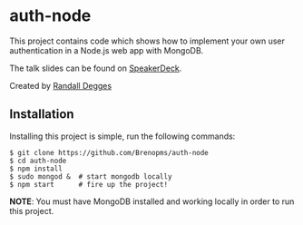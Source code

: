 # auth-node

This project contains code which shows how to implement your own user
authentication in a Node.js web app with MongoDB.

The talk slides can be found on [SpeakerDeck](https://speakerdeck.com/rdegges/everything-you-ever-wanted-to-know-about-authentication-in-node-dot-js).

Created by [Randall Degges](https://github.com/rdegges)

## Installation

Installing this project is simple, run the following commands:

```console
$ git clone https://github.com/Brenopms/auth-node
$ cd auth-node
$ npm install
$ sudo mongod &  # start mongodb locally
$ npm start      # fire up the project!
```

**NOTE**: You must have MongoDB installed and working locally in order to run
this project.